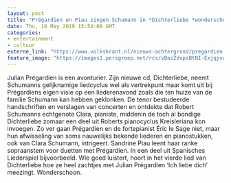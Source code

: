 ```yaml
---
layout: post
title: "Prégardien en Piau zingen Schumann in *Dichterliebe *wonderschoon ★★★★★"
date: Thu, 16 May 2019 15:54:00 GMT
categories: 
- entertainment 
- cultuur 
externe_link: "https://www.volkskrant.nl/nieuws-achtergrond/pregardien-en-piau-zingen-schumann-wonderschoon~b428125f/"
feature_image: "https://images1.persgroep.net/rcs/vBazZdvpsBtNI-ExjqjvwythRto/diocontent/148243446/_focus/0.5/0.5/_fill/320/320?appId=93a17a8fd81db0de025c8abd1cca1279&quality=0.85"
---
```


Julian Prégardien is een avonturier. Zijn nieuwe cd, Dichterliebe, neemt Schumanns gelijknamige liedcyclus wel als vertrekpunt maar komt uit bij Prégardiens eigen visie op een liederenavond zoals die ten huize van de familie Schumann kan hebben geklonken. De tenor bestudeerde handschriften en verslagen van concerten en ontdekte dat Robert Schumanns echtgenote Clara, pianiste, middenin de toch al bondige Dichterliebe zomaar een deel uit Roberts pianocyclus Kreisleriana kon invoegen. Zo ver gaan Prégardien en de fortepianist Éric le Sage niet, maar hun afwisseling van soms nauwelijks bekende liederen en pianostukken, ook van Clara Schumann, intrigeert. Sandrine Piau leent haar ranke sopraanstem voor duetten met Prégardien. In een deel uit Spanisches Liederspiel bijvoorbeeld. Wie goed luistert, hoort in het vierde lied van Dichterliebe hoe ze heel zachtjes met Julian Prégardien ‘Ich liebe dich’ meezingt. Wonderschoon.
